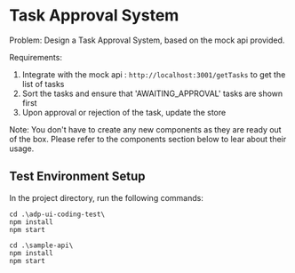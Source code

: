 # Task Approval System

Problem: Design a Task Approval System, based on the mock api provided.

Requirements:
1. Integrate with the mock api : `http://localhost:3001/getTasks` to get the list of tasks
2. Sort the tasks and ensure that 'AWAITING_APPROVAL' tasks are shown first
3. Upon approval or rejection of the task, update the store

Note: You don't have to create any new components as they are ready out of the box. Please refer to the components section below to lear about their usage. 

## Test Environment Setup
In the project directory, run the following commands:

```
cd .\adp-ui-coding-test\
npm install
npm start

cd .\sample-api\
npm install
npm start

```